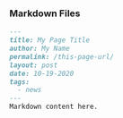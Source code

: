 ### Markdown Files

```md
---
title: My Page Title
author: My Name
permalink: /this-page-url/
layout: post
date: 10-19-2020
tags:
  - news
---
Markdown content here.
```
